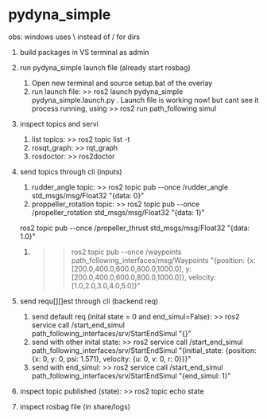 # pydyna_simple

obs: windows uses \ instead of / for dirs

1. build packages in VS terminal as admin
2. run pydyna_simple launch file (already start rosbag)
    1. Open new terminal and source setup.bat of the overlay
    2. run launch file: >> ros2 launch pydyna_simple pydyna_simple.launch.py . Launch file is working now! but cant see it process running, using >> ros2 run path_following simul
3. inspect topics and servi
    1. list topics: >> ros2 topic list -t
    2. rosqt_graph: >> rqt_graph         
    3. rosdoctor: >> ros2doctor 
4. send topics through cli (inputs)
    1. rudder_angle topic: >> ros2 topic pub --once /rudder_angle std_msgs/msg/Float32 "{data: 0}"
    2. proppeller_rotation topic: >> ros2 topic pub --once /propeller_rotation std_msgs/msg/Float32 "{data: 1}"

    ros2 topic pub --once /propeller_thrust std_msgs/msg/Float32 "{data: 1.0}"  


    1. >> ros2 topic pub --once /waypoints path_following_interfaces/msg/Waypoints "{position: {x: [200.0,400.0,600.0,800.0,1000.0], y: [200.0,400.0,600.0,800.0,1000.0]}, velocity: [1.0,2.0,3.0,4.0,5.0]}"
5. send requ[][]est through cli (backend req)
    1. send default req (inital state = 0 and end_simul=False): >> ros2 service call /start_end_simul path_following_interfaces/srv/StartEndSimul "{}"
    2. send with other inital state: >> ros2 service call /start_end_simul path_following_interfaces/srv/StartEndSimul "{initial_state: {position: {x: 0, y: 0, psi: 1.571}, velocity: {u: 0, v: 0, r: 0}}}"
    3. send with end_simul: >> ros2 service call /start_end_simul path_following_interfaces/srv/StartEndSimul "{end_simul: 1}"
6. inspect topic published (state): >> ros2 topic echo state
7. inspect rosbag file (in share/logs)
